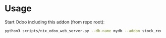 # Usage

Start Odoo including this addon (from repo root):

```bash
python3 scripts/nix_odoo_web_server.py --db-name mydb --addon stock_request
```
